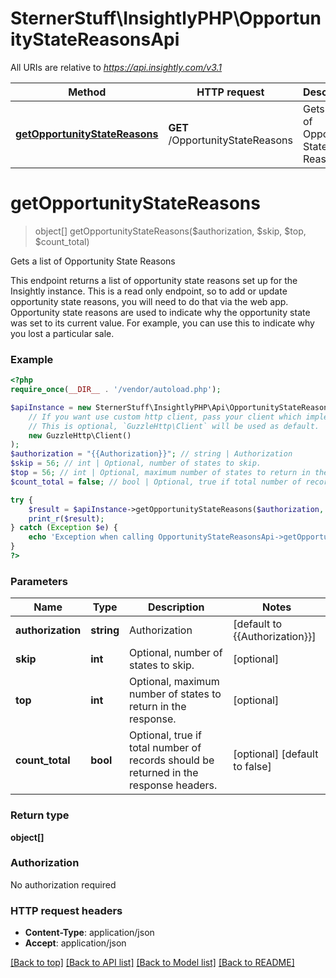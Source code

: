 # SternerStuff\InsightlyPHP\OpportunityStateReasonsApi

All URIs are relative to *https://api.insightly.com/v3.1*

Method | HTTP request | Description
------------- | ------------- | -------------
[**getOpportunityStateReasons**](OpportunityStateReasonsApi.md#getOpportunityStateReasons) | **GET** /OpportunityStateReasons | Gets a list of Opportunity State Reasons


# **getOpportunityStateReasons**
> object[] getOpportunityStateReasons($authorization, $skip, $top, $count_total)

Gets a list of Opportunity State Reasons

This endpoint returns a list of opportunity state reasons set up for the Insightly instance.            This is a read only endpoint, so to add or update opportunity state reasons, you will need to do that via the web app.            Opportunity state reasons are used to indicate why the opportunity state was set to its current value.            For example, you can use this to indicate why you lost a particular sale.

### Example
```php
<?php
require_once(__DIR__ . '/vendor/autoload.php');

$apiInstance = new SternerStuff\InsightlyPHP\Api\OpportunityStateReasonsApi(
    // If you want use custom http client, pass your client which implements `GuzzleHttp\ClientInterface`.
    // This is optional, `GuzzleHttp\Client` will be used as default.
    new GuzzleHttp\Client()
);
$authorization = "{{Authorization}}"; // string | Authorization
$skip = 56; // int | Optional, number of states to skip.
$top = 56; // int | Optional, maximum number of states to return in the response.
$count_total = false; // bool | Optional, true if total number of records should be returned in the response headers.

try {
    $result = $apiInstance->getOpportunityStateReasons($authorization, $skip, $top, $count_total);
    print_r($result);
} catch (Exception $e) {
    echo 'Exception when calling OpportunityStateReasonsApi->getOpportunityStateReasons: ', $e->getMessage(), PHP_EOL;
}
?>
```

### Parameters

Name | Type | Description  | Notes
------------- | ------------- | ------------- | -------------
 **authorization** | **string**| Authorization | [default to {{Authorization}}]
 **skip** | **int**| Optional, number of states to skip. | [optional]
 **top** | **int**| Optional, maximum number of states to return in the response. | [optional]
 **count_total** | **bool**| Optional, true if total number of records should be returned in the response headers. | [optional] [default to false]

### Return type

**object[]**

### Authorization

No authorization required

### HTTP request headers

 - **Content-Type**: application/json
 - **Accept**: application/json

[[Back to top]](#) [[Back to API list]](../../README.md#documentation-for-api-endpoints) [[Back to Model list]](../../README.md#documentation-for-models) [[Back to README]](../../README.md)

